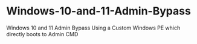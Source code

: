 # Windows-10-and-11-Admin-Bypass
Windows 10 and 11 Admin Bypass Using a Custom Windows PE which directly boots to Admin CMD
